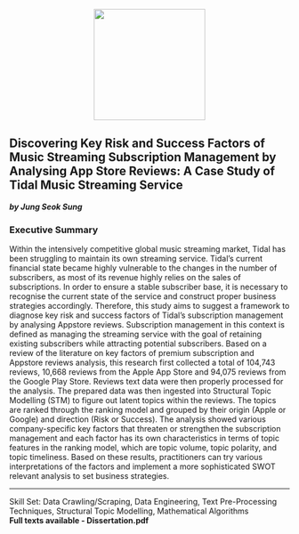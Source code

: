 <p align="center">
  <img src="https://upload.wikimedia.org/wikipedia/en/thumb/2/21/Warwick_Business_School_logo.svg/1200px-Warwick_Business_School_logo.svg.png" width="200" height="200" class="center" />
</p>

## Discovering Key Risk and Success Factors of Music Streaming Subscription Management by Analysing App Store Reviews: A Case Study of Tidal Music Streaming Service
***by Jung Seok Sung***

### Executive Summary

Within the intensively competitive global music streaming market, Tidal has been struggling to maintain its own streaming service. Tidal’s current financial state became highly vulnerable to the changes in the number of subscribers, as most of its revenue highly relies on the sales of subscriptions. In order to ensure a stable subscriber base, it is necessary to recognise the current state of the service and construct proper business strategies accordingly. Therefore, this study aims to suggest a framework to diagnose key risk and success factors of Tidal’s subscription management by analysing Appstore reviews. Subscription management in this context is defined as managing the streaming service with the goal of retaining existing subscribers while attracting potential subscribers. Based on a review of the literature on key factors of premium subscription and Appstore reviews analysis, this research first collected a total of 104,743 reviews, 10,668 reviews from the Apple App Store and 94,075 reviews from the Google Play Store. Reviews text data were then properly processed for the analysis. The prepared data was then ingested into Structural Topic Modelling (STM) to figure out latent topics within the reviews. The topics are ranked through the ranking model and grouped by their origin (Apple or Google) and direction (Risk or Success). The analysis showed various company-specific key factors that threaten or strengthen the subscription management and each factor has its own characteristics in terms of topic features in the ranking model, which are topic volume, topic polarity, and topic timeliness. Based on these results, practitioners can try various interpretations of the factors and implement a more sophisticated SWOT relevant analysis to set business strategies.

-------

Skill Set: Data Crawling/Scraping, Data Engineering, Text Pre-Processing Techniques, Structural Topic Modelling, Mathematical Algorithms<br>
**Full texts available - Dissertation.pdf**

